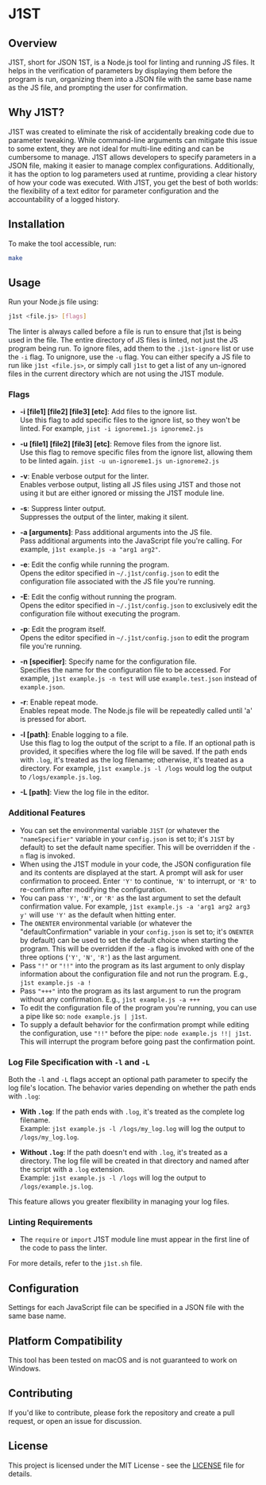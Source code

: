 # J1ST

## Overview
J1ST, short for JSON 1ST, is a Node.js tool for linting and running JS files. It helps in the verification of parameters by displaying them before the program is run, organizing them into a JSON file with the same base name as the JS file, and prompting the user for confirmation.

## Why J1ST?
J1ST was created to eliminate the risk of accidentally breaking code due to parameter tweaking. While command-line arguments can mitigate this issue to some extent, they are not ideal for multi-line editing and can be cumbersome to manage. J1ST allows developers to specify parameters in a JSON file, making it easier to manage complex configurations. Additionally, it has the option to log parameters used at runtime, providing a clear history of how your code was executed. With J1ST, you get the best of both worlds: the flexibility of a text editor for parameter configuration and the accountability of a logged history.

## Installation
To make the tool accessible, run:

```bash
make
```

## Usage
Run your Node.js file using:
```bash
j1st <file.js> [flags]
```

The linter is always called before a file is run to ensure that j1st is being used in the file. The entire directory of JS files is linted, not just the JS program being run. To ignore files, add them to the `.j1st-ignore` list or use the `-i` flag. To unignore, use the `-u` flag. You can either specify a JS file to run like `j1st <file.js>`, or simply call `j1st` to get a list of any un-ignored files in the current directory which are not using the J1ST module.

### Flags
- **-i [file1] [file2] [file3] [etc]**: Add files to the ignore list.  
  Use this flag to add specific files to the ignore list, so they won't be linted. For example, `jist -i ignoreme1.js ignoreme2.js`
  
- **-u  [file1] [file2] [file3] [etc]**: Remove files from the ignore list.  
  Use this flag to remove specific files from the ignore list, allowing them to be linted again. `jist -u un-ignoreme1.js un-ignoreme2.js`
  
- **-v**: Enable verbose output for the linter.  
  Enables verbose output, listing all JS files using J1ST and those not using it but are either ignored or missing the J1ST module line.
  
- **-s**: Suppress linter output.  
  Suppresses the output of the linter, making it silent.
  
- **-a [arguments]**: Pass additional arguments into the JS file.  
  Pass additional arguments into the JavaScript file you're calling. For example, `j1st example.js -a "arg1 arg2"`.

- **-e**: Edit the config while running the program.  
  Opens the editor specified in `~/.j1st/config.json` to edit the configuration file associated with the JS file you're running.

- **-E**: Edit the config without running the program.  
  Opens the editor specified in `~/.j1st/config.json` to exclusively edit the configuration file without executing the program.

- **-p**: Edit the program itself.  
  Opens the editor specified in `~/.j1st/config.json` to edit the program file you're running.
  
- **-n [specifier]**: Specify name for the configuration file.  
  Specifies the name for the configuration file to be accessed. For example, `j1st example.js -n test` will use `example.test.json` instead of `example.json`.
  
- **-r**: Enable repeat mode.  
  Enables repeat mode. The Node.js file will be repeatedly called until 'a' is pressed for abort.

- **-l [path]**: Enable logging to a file.  
  Use this flag to log the output of the script to a file. If an optional path is provided, it specifies where the log file will be saved. If the path ends with `.log`, it's treated as the log filename; otherwise, it's treated as a directory. For example, `j1st example.js -l /logs` would log the output to `/logs/example.js.log`.

- **-L [path]**: View the log file in the editor.  

### Additional Features
- You can set the environmental variable `J1ST` (or whatever the `"nameSpecifier"` variable in your `config.json` is set to; it's `J1ST` by default) to set the default name specifier. This will be overridden if the `-n` flag is invoked.
- When using the J1ST module in your code, the JSON configuration file and its contents are displayed at the start. A prompt will ask for user confirmation to proceed. Enter `'Y'` to continue, `'N'` to interrupt, or `'R'` to re-confirm after modifying the configuration.
- You can pass `'Y'`, `'N'`, or `'R'` as the last argument to set the default confirmation value. For example, `j1st example.js -a 'arg1 arg2 arg3 y'` will use `'Y'` as the default when hitting enter.
- The `ONENTER` environmental variable (or whatever the "defaultConfirmation" variable in your `config.json` is set to; it's `ONENTER` by default) can be used to set the default choice when starting the program. This will be overridden if the `-a` flag is invoked with one of the three options (`'Y'`, `'N'`, `'R'`) as the last argument.
- Pass `"!"` or `"!!"` into the program as its last argument to only display information about the configuration file and not run the program. E.g., `j1st example.js -a !`
- Pass `"+++"` into the program as its last argument to run the program without any confirmation. E.g., `j1st example.js -a +++`
- To edit the configuration file of the program you're running, you can use a pipe like so: `node example.js | j1st`. 
- To supply a default behavior for the confirmation prompt while editing the configuration, use `"!!"` before the pipe: `node example.js !!| j1st`. This will interrupt the program before going past the confirmation point.

### Log File Specification with `-l` and `-L`
Both the `-l` and `-L` flags accept an optional path parameter to specify the log file's location. The behavior varies depending on whether the path ends with `.log`:

- **With `.log`**: If the path ends with `.log`, it's treated as the complete log filename.  
  Example: `j1st example.js -l /logs/my_log.log` will log the output to `/logs/my_log.log`.

- **Without `.log`**: If the path doesn't end with `.log`, it's treated as a directory. The log file will be created in that directory and named after the script with a `.log` extension.  
  Example: `j1st example.js -l /logs` will log the output to `/logs/example.js.log`.

This feature allows you greater flexibility in managing your log files.

### Linting Requirements
- The `require` or `import` J1ST module line must appear in the first line of the code to pass the linter.

For more details, refer to the `j1st.sh` file.

## Configuration
Settings for each JavaScript file can be specified in a JSON file with the same base name.

## Platform Compatibility
This tool has been tested on macOS and is not guaranteed to work on Windows.

## Contributing
If you'd like to contribute, please fork the repository and create a pull request, or open an issue for discussion.

## License
This project is licensed under the MIT License - see the [LICENSE](LICENSE) file for details.
